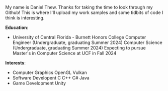 My name is Daniel Thew. Thanks for taking the time to look through my Github! This is where I'll upload my work samples and some tidbits of code I think is interesting.

**Education**:
- University of Central Florida - Burnett Honors College
  Computer Engineer (Undergraduate, graduating Summer 2024)
  Computer Science (Undergraduate, graduating Summer 2024)
  Expecting to pursue Master's in Computer Science at UCF in Fall 2024

**Interests**:
- Computer Graphics
  OpenGL
  Vulkan
- Software Developent
  C
  C++
  C#
  Java
- Game Development
  Unity
